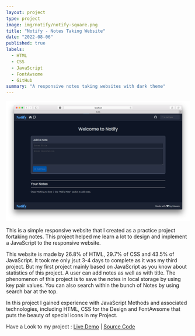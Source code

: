 ```yaml
---
layout: project
type: project
image: img/notify/notify-square.png
title: "Notify - Notes Taking Website"
date: "2022-08-06"
published: true
labels:
  - HTML
  - CSS
  - JavaScript
  - FontAwsome
  - GitHub
summary: "A responsive notes taking websites with dark theme"
---
```


<img class="img-fluid" src="../img/notify/notify-home-page.png">

This is a simple responsive website that I created as a practice project fortaking notes. This project helped me learn a lot to design and implement a JavaScript to the responsive website.

This website is made by 26.8% of HTML, 29.7% of CSS and 43.5% of JavaScript. It took me only jsut 3-4 days to complete as it was my third project. But my first project mainly based on JavaScript as you know about statistics of this project. A user can add notes as well as with title. The phenomenon of this project is to save the notes in local storage by using key pair values. You can also search within the bunch of Notes by using search bar at the top.

In this project I gained experience with JavaScript Methods and associated technologies, including HTML, CSS for the Design and FontAwsome that puts the beauty of special icons in my Project.

Have a Look to my project : <a href="https://m-naeem66622.github.io/notify-project">Live Demo</a>&nbsp;|&nbsp;<a href="https://github.com/m-naeem66622/notify-project">Source Code</a>
